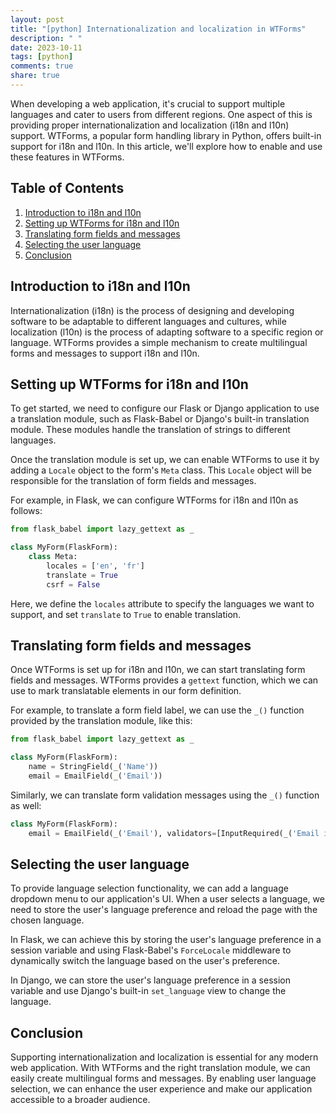 ```yaml
---
layout: post
title: "[python] Internationalization and localization in WTForms"
description: " "
date: 2023-10-11
tags: [python]
comments: true
share: true
---
```


When developing a web application, it's crucial to support multiple languages and cater to users from different regions. One aspect of this is providing proper internationalization and localization (i18n and l10n) support. WTForms, a popular form handling library in Python, offers built-in support for i18n and l10n. In this article, we'll explore how to enable and use these features in WTForms.

## Table of Contents

1. [Introduction to i18n and l10n](#introduction-to-i18n-and-l10n)
2. [Setting up WTForms for i18n and l10n](#setting-up-wtforms-for-i18n-and-l10n)
3. [Translating form fields and messages](#translating-form-fields-and-messages)
4. [Selecting the user language](#selecting-the-user-language)
5. [Conclusion](#conclusion)

## Introduction to i18n and l10n

Internationalization (i18n) is the process of designing and developing software to be adaptable to different languages and cultures, while localization (l10n) is the process of adapting software to a specific region or language. WTForms provides a simple mechanism to create multilingual forms and messages to support i18n and l10n.

## Setting up WTForms for i18n and l10n

To get started, we need to configure our Flask or Django application to use a translation module, such as Flask-Babel or Django's built-in translation module. These modules handle the translation of strings to different languages.

Once the translation module is set up, we can enable WTForms to use it by adding a `Locale` object to the form's `Meta` class. This `Locale` object will be responsible for the translation of form fields and messages.

For example, in Flask, we can configure WTForms for i18n and l10n as follows:

```python
from flask_babel import lazy_gettext as _

class MyForm(FlaskForm):
    class Meta:
        locales = ['en', 'fr']
        translate = True
        csrf = False
```

Here, we define the `locales` attribute to specify the languages we want to support, and set `translate` to `True` to enable translation.

## Translating form fields and messages

Once WTForms is set up for i18n and l10n, we can start translating form fields and messages. WTForms provides a `gettext` function, which we can use to mark translatable elements in our form definition.

For example, to translate a form field label, we can use the `_()` function provided by the translation module, like this:

```python
from flask_babel import lazy_gettext as _

class MyForm(FlaskForm):
    name = StringField(_('Name'))
    email = EmailField(_('Email'))
```

Similarly, we can translate form validation messages using the `_()` function as well: 

```python
class MyForm(FlaskForm):
    email = EmailField(_('Email'), validators=[InputRequired(_('Email is required.'))])
```

## Selecting the user language

To provide language selection functionality, we can add a language dropdown menu to our application's UI. When a user selects a language, we need to store the user's language preference and reload the page with the chosen language.

In Flask, we can achieve this by storing the user's language preference in a session variable and using Flask-Babel's `ForceLocale` middleware to dynamically switch the language based on the user's preference. 

In Django, we can store the user's language preference in a session variable and use Django's built-in `set_language` view to change the language.

## Conclusion

Supporting internationalization and localization is essential for any modern web application. With WTForms and the right translation module, we can easily create multilingual forms and messages. By enabling user language selection, we can enhance the user experience and make our application accessible to a broader audience.